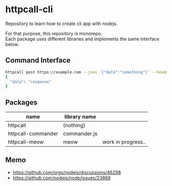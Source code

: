 # httpcall-cli
Repository to learn how to create cli app with nodejs.  

For that purpose, this repository is monorepo.  
Each package uses different libraries and implements the same interface below.  

## Command Interface
```bash
httpcall post https://example.com --json '{"data":"something"}' --header 'Accept:application/json'
{
  "data": "response"
}
```

## Packages

| name | library name | |  
| ---- | ---- | ---- |
| httpcall | (nothing) | |  
| httpcall-commander | commander.js | |
| httpcall-meow | meow | work in progress.. |



## Memo
- https://github.com/orgs/nodejs/discussions/46298
- https://github.com/nodejs/node/issues/23868
